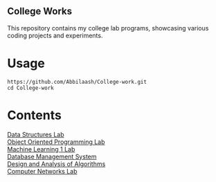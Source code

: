 ## College Works

This repository contains my college lab programs, showcasing various coding projects and experiments.

# Usage
```
https://github.com/Abbilaash/College-work.git
cd College-work
```

# Contents
[Data Structures Lab](https://github.com/Abbilaash/College-work/tree/main/SEM3/DS%20lab)<br />
[Object Oriented Programming Lab](https://github.com/Abbilaash/College-work/tree/main/SEM3/OOP%20lab)<br />
[Machine Learning 1 Lab](https://github.com/Abbilaash/College-work/tree/main/SEM4/Machine%20Learning%20Lab)<br />
[Database Management System](https://github.com/Abbilaash/College-work/tree/main/SEM4/Database%20Management%20System%20Lab)<br />
[Design and Analysis of Algorithms](https://github.com/Abbilaash/College-work/tree/main/SEM4/Design%20and%20Analysis%20of%20Algorithms)<br />
[Computer Networks Lab](https://github.com/Abbilaash/College-work/tree/main/SEM5/Computer%20Networks%20Lab)
